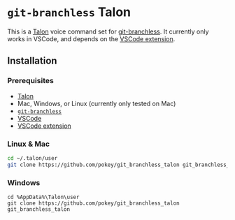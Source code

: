 # `git-branchless` Talon

This is a [Talon](https://talonvoice.com/) voice command set for [git-branchless](https://github.com/arxanas/git-branchless). It currently only works in VSCode, and depends on the [VSCode extension](https://marketplace.visualstudio.com/items?itemName=pokey.git-branchless).

## Installation

### Prerequisites

- [Talon](https://talonvoice.com/)
- Mac, Windows, or Linux (currently only tested on Mac)
- [`git-branchless`](https://github.com/arxanas/git-branchless#installation)
- [VSCode](https://code.visualstudio.com/)
- [VSCode extension](https://marketplace.visualstudio.com/items?itemName=pokey.git-branchless)

### Linux & Mac

```bash
cd ~/.talon/user
git clone https://github.com/pokey/git_branchless_talon git_branchless_talon
```

### Windows

```
cd %AppData%\Talon\user
git clone https://github.com/pokey/git_branchless_talon git_branchless_talon
```
